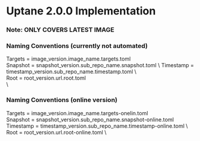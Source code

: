 Uptane 2.0.0 Implementation
======
### Note: ONLY COVERS LATEST IMAGE

### Naming Conventions (currently not automated)
Targets = image_version.image_name.targets.toml \
Snapshot = snapshot_version.sub_repo_name.snapshot.toml \ 
Timestamp = timestamp_version.sub_repo_name.timestamp.toml \  
Root = root_version.url.root.toml \
\
### Naming Conventions (online version)
Targets = image_version.image_name.targets-onelin.toml \
Snapshot = snapshot_version.sub_repo_name.snapshot-online.toml \
Timestamp = timestamp_version.sub_repo_name.timestamp-online.toml \ 
Root = root_version.url.root-online.toml \



